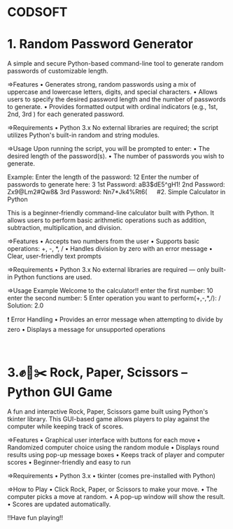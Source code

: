 # CODSOFT
# 1.	Random Password Generator

A simple and secure Python-based command-line tool to generate random passwords of customizable length.

=>Features
•	Generates strong, random passwords using a mix of uppercase and lowercase letters, digits, and special characters.
•	Allows users to specify the desired password length and the number of passwords to generate.
•	Provides formatted output with ordinal indicators (e.g., 1st, 2nd, 3rd ) for each generated password.

=>Requirements
•	Python 3.x
No external libraries are required; the script utilizes Python's built-in random and string modules.

=>Usage
Upon running the script, you will be prompted to enter:
•	The desired length of the password(s).
•	The number of passwords you wish to generate.

Example:
Enter the length of the password: 12
Enter the number of passwords to generate here: 3
1st Password:  aB3$dE5^gH1!
2nd Password:  Zx9@Lm2#Qw8&
3rd Password:  Nn7*Jk4%Rt6(
 
#2. Simple Calculator in Python

This is a beginner-friendly command-line calculator built with Python. It allows users to perform basic arithmetic operations such as addition, subtraction, multiplication, and division.

=>Features
•	Accepts two numbers from the user
•	Supports basic operations: +, -, *, /
•	Handles division by zero with an error message
•	Clear, user-friendly text prompts

=>Requirements
•	Python 3.x
No external libraries are required — only built-in Python functions are used.

=>Usage Example
Welcome to the calculator!!
enter the first number: 10
enter the second number: 5
Enter operation you want to perform(+,-,*,/): /
Solution: 2.0

❗ Error Handling
•	Provides an error message when attempting to divide by zero
•	Displays a message for unsupported operations

 
# 3.✊📄✂️ Rock, Paper, Scissors – Python GUI Game

A fun and interactive Rock, Paper, Scissors game built using Python's tkinter library. This GUI-based game allows players to play against the computer while keeping track of scores.

=>Features
•	Graphical user interface with buttons for each move
•	Randomized computer choice using the random module
•	Displays round results using pop-up message boxes
•	Keeps track of player and computer scores
•	Beginner-friendly and easy to run

=>Requirements
•	Python 3.x
•	tkinter (comes pre-installed with Python)

=>How to Play
•	Click Rock, Paper, or Scissors to make your move.
•	The computer picks a move at random.
•	A pop-up window will show the result.
•	Scores are updated automatically.

!!Have fun playing!!


